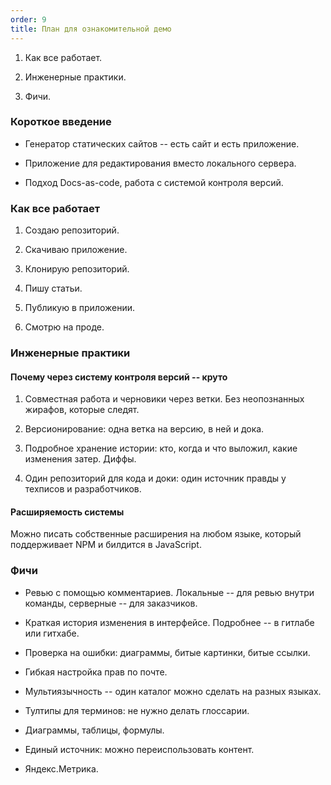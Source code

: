 ```yaml
---
order: 9
title: План для ознакомительной демо
---
```


1. Как все работает.

2. Инженерные практики.

3. Фичи.

### Короткое введение

-  Генератор статических сайтов -- есть сайт и есть приложение.

-  Приложение для редактирования вместо локального сервера.

-  Подход Docs-as-code, работа с системой контроля версий.

### Как все работает

1. Создаю репозиторий.

2. Скачиваю приложение.

3. Клонирую репозиторий.

4. Пишу статьи.

5. Публикую в приложении.

6. Смотрю на проде.

### Инженерные практики

#### Почему через систему контроля версий -- круто

1. Совместная работа и черновики через ветки. Без неопознанных жирафов, которые следят.

2. Версионирование: одна ветка на версию, в ней и дока.

3. Подробное хранение истории: кто, когда и что выложил, какие изменения затер. Диффы.

4. Один репозиторий для кода и доки: один источник правды у техписов и разработчиков.

#### Расширяемость системы

Можно писать собственные расширения на любом языке, который поддерживает NPM и билдится в JavaScript.

### Фичи

-  Ревью с помощью комментариев. Локальные -- для ревью внутри команды, серверные -- для заказчиков.

-  Краткая история изменения в интерфейсе. Подробнее -- в гитлабе или гитхабе.

-  Проверка на ошибки: диаграммы, битые картинки, битые ссылки.

-  Гибкая настройка прав по почте.

-  Мультиязычность -- один каталог можно сделать на разных языках.

-  Тултипы для терминов: не нужно делать глоссарии.

-  Диаграммы, таблицы, формулы.

-  Единый источник: можно переиспользовать контент.

-  Яндекс.Метрика.